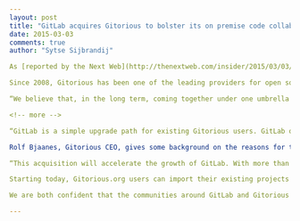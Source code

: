 ```yaml
---
layout: post
title: "GitLab acquires Gitorious to bolster its on premise code collaboration platform"
date: 2015-03-03
comments: true
author: "Sytse Sijbrandij"

As [reported by the Next Web](http://thenextweb.com/insider/2015/03/03/gitlab-acquires-rival-gitorious-will-shut-june-1/) GitLab and Gitorious announce today they are joining forces in an effort to strengthen development of GitLab’s open source Git management application and provide Gitorious customers with an enhanced user experience.

Since 2008, Gitorious has been one of the leading providers for open source hosting and on-premise enterprise Git management around the globe. Gitorious was the first widely used open source Git management application.

“We believe that, in the long term, coming together under one umbrella with a common goal will benefit everyone, so we are getting that process started today” says GitLab CEO, Sytse Sijbrandij.

<!-- more -->

“GitLab is a simple upgrade path for existing Gitorious users. GitLab offers Git repository management, code reviews, issue tracking, activity feeds, wikis and continuous integration.

Rolf Bjaanes, Gitorious CEO, gives some background on the reasons for the acquisition: “At Gitorious we saw more and more organizations adopting GitLab. Due to decreased income from on-premises customers, running the free Gitorious.org was no longer sustainable. GitLab was solving the same problem that we were, but was solving it better.”

“This acquisition will accelerate the growth of GitLab. With more than 100,000 organizations using it, it is already the most used on-premise solution for Git repository management, and bringing Gitorious into the fold will significantly increase that footprint.” says Sytse Sijbrandij, GitLab CEO.

Starting today, Gitorious.org users can import their existing projects into GitLab.com by clicking the “Import projects from Gitorious.org” link when creating a new project. Gitorious.org will stay online until the end of May 2015 to give people time to migrate their repositories. Existing users of Gitorious on-premises can contact sales@gitlab.com for more information.

We are both confident that the communities around GitLab and Gitorious will see the advantage of combining our strengths to make the best open source software to collaborate on code.

---
```

